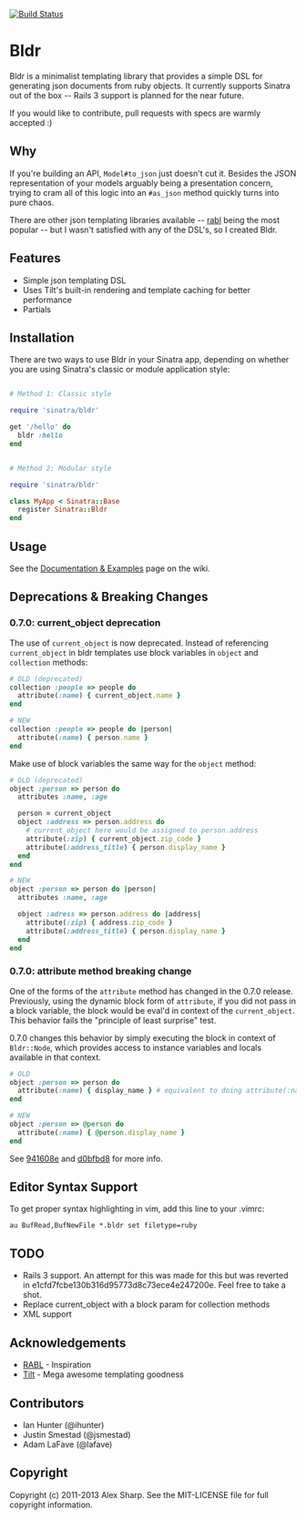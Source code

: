 [![Build Status](https://travis-ci.org/ajsharp/bldr.png)](https://travis-ci.org/ajsharp/bldr)


# Bldr

Bldr is a minimalist templating library that provides a simple DSL for generating
json documents from ruby objects. It currently supports Sinatra out of
the box -- Rails 3 support is planned for the near future.

If you would like to contribute, pull requests with specs are warmly accepted :)

## Why

If you're building an API, `Model#to_json` just doesn't cut it. Besides the JSON
representation of your models arguably being a presentation concern, trying
to cram all of this logic into an `#as_json` method quickly turns into pure chaos.

There are other json templating libraries available -- [rabl](http://github.com/nesquena/rabl) being the most popular -- but I wasn't satisfied with any of the DSL's, so I created Bldr.

## Features

* Simple json templating DSL
* Uses Tilt's built-in rendering and template caching for better performance
* Partials

## Installation

There are two ways to use Bldr in your Sinatra app, depending on whether
you are using Sinatra's classic or module application style:

```ruby

# Method 1: Classic style

require 'sinatra/bldr'

get '/hello' do
  bldr :hello
end


# Method 2: Modular style

require 'sinatra/bldr'

class MyApp < Sinatra::Base
  register Sinatra::Bldr
end
```

## Usage

See the [Documentation & Examples](https://github.com/ajsharp/bldr/wiki/Documentation-&-Examples) page on the wiki.

## Deprecations & Breaking Changes

### 0.7.0: current_object deprecation

The use of `current_object` is now deprecated. Instead of referencing `current_object` in bldr templates
use block variables in `object` and `collection` methods:

```ruby
# OLD (deprecated)
collection :people => people do
  attribute(:name) { current_object.name }
end

# NEW
collection :people => people do |person|
  attribute(:name) { person.name }
end
```

Make use of block variables the same way for the `object` method:

```ruby
# OLD (deprecated)
object :person => person do
  attributes :name, :age

  person = current_object
  object :address => person.address do
    # current_object here would be assigned to person.address
    attribute(:zip) { current_object.zip_code }
    attribute(:address_title) { person.display_name }
  end
end

# NEW
object :person => person do |person|
  attributes :name, :age

  object :adress => person.address do |address|
    attribute(:zip) { address.zip_code }
    attribute(:address_title) { person.display_name }
  end
end
```

### 0.7.0: attribute method breaking change

One of the forms of the `attribute` method has changed in the 0.7.0 release.
Previously, using the dynamic block form of `attribute`, if you did not pass
in a block variable, the block would be eval'd in context of the `current_object`.
This behavior fails the "principle of least surprise" test.

0.7.0 changes this behavior by simply executing the block in context of `Bldr::Node`, which provides
access to instance variables and locals available in that context.

```ruby
# OLD
object :person => person do
  attribute(:name) { display_name } # equivalent to doing attribute(:name) { |person| person.display_name }
end

# NEW
object :person => @person do
  attribute(:name) { @person.display_name }
end
```

See [941608e](https://github.com/ajsharp/bldr/commit/d0bfbd8) and [d0bfbd8](https://github.com/ajsharp/bldr/commit/d0bfbd8) for more info.

## Editor Syntax Support

To get proper syntax highlighting in vim, add this line to your .vimrc:

```
au BufRead,BufNewFile *.bldr set filetype=ruby
```

## TODO

* Rails 3 support.  An attempt for this was made for this but was reverted in e1cfd7fcbe130b316d95773d8c73ece4e247200e.  Feel free to take a shot.
* Replace current_object with a block param for collection methods
* XML support

## Acknowledgements

* [RABL](http://github.com/nesquena/rabl) - Inspiration
* [Tilt](https://github.com/rtomayko/tilt) - Mega awesome templating goodness

## Contributors

* Ian Hunter (@ihunter)
* Justin Smestad (@jsmestad)
* Adam LaFave (@lafave)

## Copyright

Copyright (c) 2011-2013 Alex Sharp. See the MIT-LICENSE file for full
copyright information.
